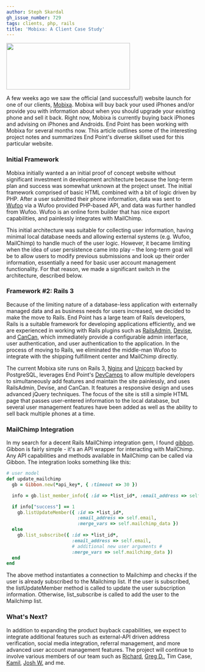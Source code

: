 ```yaml
---
author: Steph Skardal
gh_issue_number: 729
tags: clients, php, rails
title: 'Mobixa: A Client Case Study'
---
```


<a href="http://www.mobixa.com/"><img border="0" height="122" src="/blog/2012/12/05/mobixa-client-case-study/image-0.png" width="324"/></a>

A few weeks ago we saw the official (and successful!) website launch for one of our clients, [Mobixa](http://www.mobixa.com/). Mobixa will buy back your used iPhones and/or provide you with information about when you should upgrade your existing phone and sell it back. Right now, Mobixa is currently buying back iPhones and advising on iPhones and Androids. End Point has been working with Mobixa for several months now. This article outlines some of the interesting project notes and summarizes End Point's diverse skillset used for this particular website.

### Initial Framework

Mobixa initially wanted a an initial proof of concept website without significant investment in development architecture because the long-term plan and success was somewhat unknown at the project unset. The initial framework comprised of basic HTML combined with a bit of logic driven by PHP. After a user submitted their phone information, data was sent to [Wufoo](http://www.wufoo.com/) via a Wufoo provided PHP-based API, and data was further handled from Wufoo. Wufoo is an online form builder that has nice export capabilities, and painlessly integrates with MailChimp.

This initial architecture was suitable for collecting user information, having minimal local database needs and allowing external systems (e.g. Wufoo, MailChimp) to handle much of the user logic. However, it became limiting when the idea of user persistence came into play – the long-term goal will be to allow users to modify previous submissions and look up their order information, essentially a need for basic user account management functionality. For that reason, we made a significant switch in the architecture, described below.

### Framework #2: Rails 3

Because of the limiting nature of a database-less application with externally managed data and as business needs for users increased, we decided to make the move to Rails. End Point has a large team of Rails developers, Rails is a suitable framework for developing applications efficiently, and we are experienced in working with Rails plugins such as [RailsAdmin](https://github.com/sferik/rails_admin), [Devise](https://github.com/plataformatec/devise), and [CanCan](https://github.com/ryanb/cancan), which immediately provide a configurable admin interface, user authentication, and user authentication to the application. In the process of moving to Rails, we eliminated the middle-man Wufoo to integrate with the shipping fulfillment center and MailChimp directly.

The current Mobixa site runs on Rails 3, [Nginx](http://nginx.org/) and [Unicorn](http://unicorn.bogomips.org/) backed by PostgreSQL, leverages End Point's [DevCamps](http://www.devcamps.org/) to allow multiple developers to simultaneously add features and maintain the site painlessly, and uses RailsAdmin, Devise, and CanCan. It features a responsive design and uses advanced jQuery techniques. The focus of the site is still a simple HTML page that passes user-entered information to the local database, but several user management features have been added as well as the ability to sell back multiple phones at a time.

### MailChimp Integration

In my search for a decent Rails MailChimp integration gem, I found [gibbon](https://github.com/amro/gibbon). Gibbon is fairly simple - it's an API wrapper for interacting with MailChimp. Any API capabilities and methods available in MailChimp can be called via Gibbon. The integration looks something like this:

```ruby
# user model
def update_mailchimp
  gb = Gibbon.new(*api_key*, { :timeout => 30 })

  info = gb.list_member_info({ :id => *list_id*, :email_address => self.email })

  if info["success"] == 1
    gb.listUpdateMember({ :id => *list_id*,
                          :email_address => self.email,
                          :merge_vars => self.mailchimp_data })
  else
    gb.list_subscribe({ :id => *list_id*,
                        :email_address => self.email,
                        # additional new user arguments #
                        :merge_vars => self.mailchimp_data })
  end
end
```

The above method instantiates a connection to Mailchimp and checks if the user is already subscribed to the Mailchimp list. If the user is subscribed, the listUpdateMember method is called to update the user subscription information. Otherwise, list_subscribe is called to add the user to the Mailchimp list.

### What's Next?

In addition to expanding the product buyback capabilities, we expect to integrate additional features such as external-API driven address verification, social media integration, referral management, and more advanced user account management features. The project will continue to involve various members of our team such as [Richard](/team/richard_templet), [Greg D.](/team/greg_davidson), Tim Case, [Kamil](/team/kamil_ciemniewski), [Josh W.](/team/josh_williams) and me.
